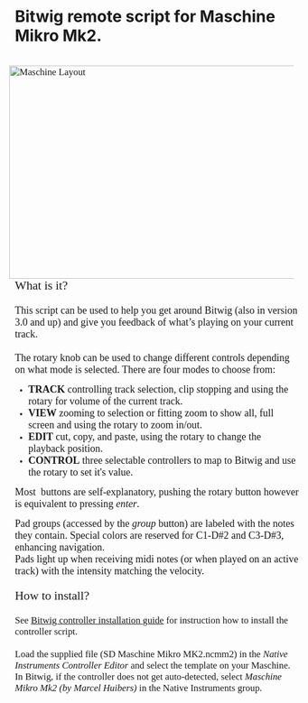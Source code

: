 # Bitwig remote script for Maschine Mikro Mk2.

<br>

<div style="text-align: left; font-family: Calibri;"><big><img style="width: 643px; height: 378px;" alt="Maschine Layout" src="https://www.sounddevelopment.nl/sd/resources/images/sd_maschine_mikro_mk2.gif" align="right" hspace="10"><font size="+1"><big>What is it?</big></font></big><br>
<font size="+1"><br>
This script can be used to help you get around Bitwig (also in version
3.0 and up) and give you feedback of what&#8217;s playing on your current
track.</font><br>
<font size="+1"><br>
The rotary knob can be used to change different controls depending on what mode is selected. There are four modes to choose from:<br>
</font>
<ul>
<li><font size="+1"><span style="font-weight: bold;">TRACK</span> controlling track selection, clip stopping and using the rotary for volume of the current track.</font></li><li><font size="+1"><span style="font-weight: bold;">VIEW</span> zooming to selection or fitting zoom to show all, full screen and using the rotary to zoom in/out.</font></li><li><font size="+1"><span style="font-weight: bold;">EDIT</span> cut, copy, and paste, using the rotary to change the playback position.</font></li><li><font size="+1"><span style="font-weight: bold;">CONTROL</span> three selectable controllers to map to Bitwig and use the rotary to set it's value.</font></li>
</ul>

<font size="+1">Most&nbsp; buttons are self-explanatory, pushing the rotary button however is equivalent to pressing<span style="font-style: italic;"> enter</span>.</font><br>

<font size="+1">
Pad groups (accessed by the <span style="font-style: italic;">group</span> button) are labeled with the notes they contain. Special colors are reserve</font><font size="+1">d for C1-D#2 and C3-D#3, enhancing navigation. <br>
Pads light up when receiving midi notes (or when played on an active track) with the intensity matching the velocity.<br>
<br>
<big>How to install?</big><br>
<br>
</font><big>See <a href="https://www.bitwig.com/en/community/control_scripts/installation_guide">Bitwig controller installation guide</a> for instruction how to install the controller script.<br>
<br>
Load the supplied file (SD Maschine Mikro MK2.ncmm2) in the <span style="font-style: italic;">Native Instruments Controller Editor</span> and select the template on your Maschine.<br>
In Bitwig, if the controller does not get auto-detected, select <span style="font-style: italic;">Maschine Mikro Mk2 (by Marcel Huibers)</span> in the Native Instruments group.<br>
</big>
</div>
<br style="font-family: Calibri;">


</body></html>
